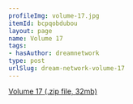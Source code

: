 ```yaml
---
profileImg: volume-17.jpg
itemId: bcpqobdubou
layout: page
name: Volume 17
tags:
- hasAuthor: dreamnetwork
type: post
urlSlug: dream-network-volume-17
---
```

<a href="../files/Volume_17.zip" download>Volume 17 (.zip file, 32mb)</a>